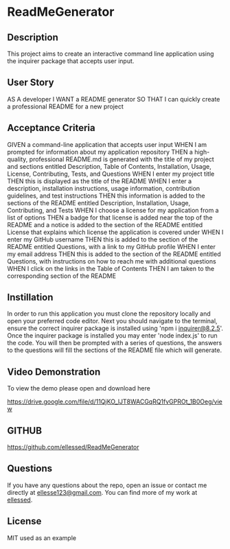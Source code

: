 # ReadMeGenerator

## Description

This project aims to create an interactive command line application using the inquirer package that accepts user input.

## User Story

AS A developer
I WANT a README generator
SO THAT I can quickly create a professional README for a new project

## Acceptance Criteria

GIVEN a command-line application that accepts user input
WHEN I am prompted for information about my application repository
THEN a high-quality, professional README.md is generated with the title of my project and sections entitled Description, Table of Contents, Installation, Usage, License, Contributing, Tests, and Questions
WHEN I enter my project title
THEN this is displayed as the title of the README
WHEN I enter a description, installation instructions, usage information, contribution guidelines, and test instructions
THEN this information is added to the sections of the README entitled Description, Installation, Usage, Contributing, and Tests
WHEN I choose a license for my application from a list of options
THEN a badge for that license is added near the top of the README and a notice is added to the section of the README entitled License that explains which license the application is covered under
WHEN I enter my GitHub username
THEN this is added to the section of the README entitled Questions, with a link to my GitHub profile
WHEN I enter my email address
THEN this is added to the section of the README entitled Questions, with instructions on how to reach me with additional questions
WHEN I click on the links in the Table of Contents
THEN I am taken to the corresponding section of the README

## Instillation

In order to run this application you must clone the repository locally and open your preferred code editor.
Next you should navigate to the terminal, ensure the correct inquirer package is installed using 'npm i inquirer@8.2.5'. Once the inquirer package is installed you may enter 'node index.js' to run the code. You will then be prompted with a series of questions, the answers to the questions will fill the sections of the README file which will generate.

## Video Demonstration

To view the demo please open and download here

https://drive.google.com/file/d/11QjKO_lJT8WACGqRQ1fvGPROt_1B0Oeg/view

## GITHUB

https://github.com/ellessed/ReadMeGenerator

## Questions

If you have any questions about the repo, open an issue or contact me directly at ellesse123@gmail.com. You can find more of my work at [ellessed](https://github.com/ellessed/).

## License

MIT used as an example
